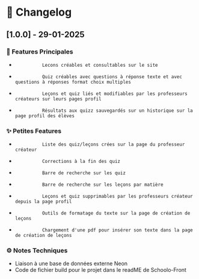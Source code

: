 # 📜 Changelog

##  [1.0.0] - 29-01-2025

###     🌟 Features Principales
-               Lecons créables et consultables sur le site        
-               Quiz créables avec questions à réponse texte et avec questions à réponses format choix multiples  
-               Leçons et quiz liés et modifiables par les professeurs créateurs sur leurs pages profil
-               Résultats aux quizz sauvegardés sur un historique sur la page profil des élèves

###     ✨ Petites Features
-               Liste des quiz/leçons crées sur la page du professeur créateur
-               Corrections à la fin des quiz
-               Barre de recherche sur les quiz
-               Barre de recherche sur les leçons par matière
-               Leçons et quiz supprimables par les professeurs créateur depuis la page profil
-               Outils de formatage du texte sur la page de création de leçons
-               Chargement d'une pdf pour insérer son texte dans la page de création de leçons

### ⚙️ Notes Techniques
- Liaison à une base de données externe Neon
- Code de fichier build pour le projet dans le readME de Schoolo-Front